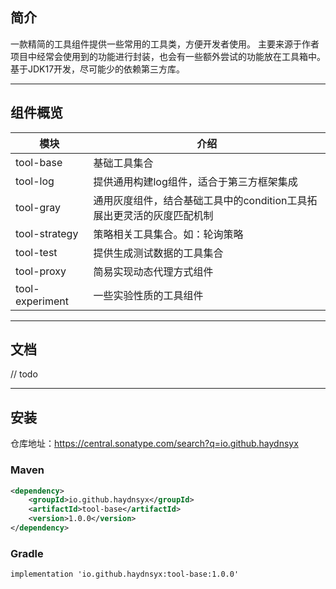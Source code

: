 ## 简介

一款精简的工具组件提供一些常用的工具类，方便开发者使用。
主要来源于作者项目中经常会使用到的功能进行封装，也会有一些额外尝试的功能放在工具箱中。
基于JDK17开发，尽可能少的依赖第三方库。

-------------------------------------------------------------------------------

## 组件概览

| 模块              | 介绍                                      |
|-----------------|-----------------------------------------|
| tool-base       | 基础工具集合                                  |
| tool-log        | 提供通用构建log组件，适合于第三方框架集成                  |
| tool-gray       | 通用灰度组件，结合基础工具中的condition工具拓展出更灵活的灰度匹配机制 |
| tool-strategy   | 策略相关工具集合。如：轮询策略                         |
| tool-test       | 提供生成测试数据的工具集合                           |
| tool-proxy      | 简易实现动态代理方式组件                            |
| tool-experiment | 一些实验性质的工具组件                             |

-------------------------------------------------------------------------------

## 文档

// todo

-------------------------------------------------------------------------------

## 安装

仓库地址：https://central.sonatype.com/search?q=io.github.haydnsyx

### Maven
```xml
<dependency>
    <groupId>io.github.haydnsyx</groupId>
    <artifactId>tool-base</artifactId>
    <version>1.0.0</version>
</dependency>
```

### Gradle
```
implementation 'io.github.haydnsyx:tool-base:1.0.0'
```


